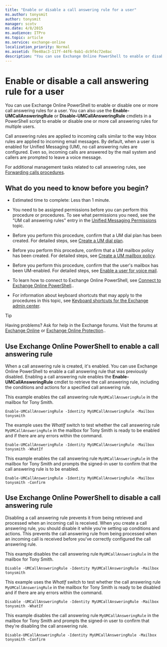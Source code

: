 ```yaml
---
title: "Enable or disable a call answering rule for a user"
ms.author: tonysmit
author: tonysmit
manager: scotv
ms.date: 4/8/2015
ms.audience: ITPro
ms.topic: article
ms.service: exchange-online
localization_priority: Normal
ms.assetid: f9e40ac3-117f-44f6-9ab1-dc9f4c72e8ac
description: "You can use Exchange Online PowerShell to enable or disable one or more call answering rules for a user. You can also use the Enable-UMCallAnsweringRule or Disable-UMCallAnsweringRule cmdlets in a PowerShell script to enable or disable one or more call answering rules for multiple users."
---
```


# Enable or disable a call answering rule for a user

You can use Exchange Online PowerShell to enable or disable one or more call answering rules for a user. You can also use the **Enable-UMCallAnsweringRule** or **Disable-UMCallAnsweringRule** cmdlets in a PowerShell script to enable or disable one or more call answering rules for multiple users.

Call answering rules are applied to incoming calls similar to the way Inbox rules are applied to incoming email messages. By default, when a user is enabled for Unified Messaging (UM), no call answering rules are configured. Even so, incoming calls are answered by the mail system and callers are prompted to leave a voice message.

For additional management tasks related to call answering rules, see [Forwarding calls procedures](forwarding-calls-procedures.md).

## What do you need to know before you begin?

- Estimated time to complete: Less than 1 minute.

- You need to be assigned permissions before you can perform this procedure or procedures. To see what permissions you need, see the "UM call answering rules" entry in the [Unified Messaging Permissions](https://technet.microsoft.com/library/d326c3bc-8f33-434a-bf02-a83cc26a5498.aspx) topic.

- Before you perform this procedure, confirm that a UM dial plan has been created. For detailed steps, see [Create a UM dial plan](../../voice-mail-unified-messaging/connect-voice-mail-system/create-um-dial-plan.md).

- Before you perform this procedure, confirm that a UM mailbox policy has been created. For detailed steps, see [Create a UM mailbox policy](../../voice-mail-unified-messaging/set-up-voice-mail/create-um-mailbox-policy.md).

- Before you perform this procedure, confirm that the user's mailbox has been UM-enabled. For detailed steps, see [Enable a user for voice mail](../../voice-mail-unified-messaging/set-up-voice-mail/enable-a-user-for-voice-mail.md).

- To learn how to connect to Exchange Online PowerShell, see [Connect to Exchange Online PowerShell](https://go.microsoft.com/fwlink/p/?linkid=396554)..

- For information about keyboard shortcuts that may apply to the procedures in this topic, see [Keyboard shortcuts for the Exchange admin center](../../accessibility/keyboard-shortcuts-in-admin-center.md).

> [!TIP]
> Having problems? Ask for help in the Exchange forums. Visit the forums at [Exchange Online](https://go.microsoft.com/fwlink/p/?linkId=267542) or [Exchange Online Protection](https://go.microsoft.com/fwlink/p/?linkId=285351)..

## Use Exchange Online PowerShell to enable a call answering rule

When a call answering rule is created, it's enabled. You can use Exchange Online PowerShell to enable a call answering rule that was previously disabled. Enabling a call answering rule enables the **Enable-UMCallAnsweringRule** cmdlet to retrieve the call answering rule, including the conditions and actions for a specified call answering rule.

This example enables the call answering rule `MyUMCallAnsweringRule` in the mailbox for Tony Smith.

```
Enable-UMCallAnsweringRule -Identity MyUMCallAnsweringRule -Mailbox tonysmith
```

The example uses the _WhatIf_ switch to test whether the call answering rule `MyUMCallAnsweringRule` in the mailbox for Tony Smith is ready to be enabled and if there are any errors within the command.

```
Enable-UMCallAnsweringRule -Identity MyUMCallAnsweringRule -Mailbox tonysmith -WhatIf
```

This example enables the call answering rule `MyUMCallAnsweringRule` in the mailbox for Tony Smith and prompts the signed-in user to confirm that the call answering rule is to be enabled.

```
Enable-UMCallAnsweringRule -Identity MyUMCallAnsweringRule -Mailbox tonysmith -Confirm
```

## Use Exchange Online PowerShell to disable a call answering rule

Disabling a call answering rule prevents it from being retrieved and processed when an incoming call is received. When you create a call answering rule, you should disable it while you're setting up conditions and actions. This prevents the call answering rule from being processed when an incoming call is received before you've correctly configured the call answering rule.

This example disables the call answering rule `MyUMCallAnsweringRule` in the mailbox for Tony Smith.

```
Disable -UMCallAnsweringRule -Identity MyUMCallAnsweringRule -Mailbox tonysmith
```

This example uses the _WhatIf_ switch to test whether the call answering rule `MyUMCallAnsweringRule` in the mailbox for Tony Smith is ready to be disabled and if there are any errors within the command.

```
Disable -UMCallAnsweringRule -Identity MyUMCallAnsweringRule -Mailbox tonysmith -WhatIf
```

This example disables the call answering rule `MyUMCallAnsweringRule` in the mailbox for Tony Smith and prompts the signed-in user to confirm that they're disabling the call answering rule.

```
Disable-UMCallAnsweringRule -Identity MyUMCallAnsweringRule -Mailbox tonysmith -Confirm
```


